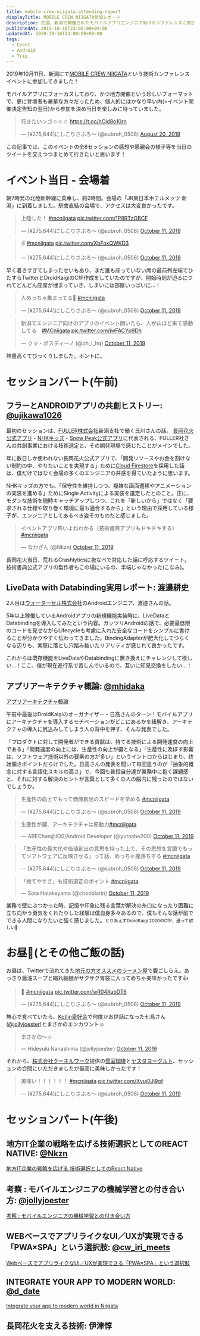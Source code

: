 ```yaml
---
title: mobile-crew-niigata-attending-report
displayTitle: MOBILE CREW NIIGATA参加レポート
description: 先週、新潟で開催されたモバイルアプリエンジニア向けカンファレンスに参加してきました。その参加レポートです。
publishedAt: 2019-10-16T23:00:00+09:00
updatedAt: 2019-10-16T23:00:00+09:00
tags:
  - Event
  - Android
  - Trip
---
```

2019年10月11日、新潟にて[MOBILE CREW NIIGATA](https://www.mobilecrew.jp/)という技術カンファレンスイベントに参加してきました！

モバイルアプリにフォーカスしており、かつ地方開催という珍しいフォーマットで、更に登壇者も豪華な方々だったため、個人的にはかなり早い内(=イベント開催決定告知の翌日)から参加を決め当日を楽しみに待っていました。

<blockquote class="twitter-tweet tw-align-center"><p lang="ja" dir="ltr">行きたいンゴ☺️☺️☺️ <a href="https://t.co/hCid8o10rn">https://t.co/hCid8o10rn</a></p>&mdash; [¥275,644]にしこりさぶろ〜 (@subroh_0508) <a href="https://twitter.com/subroh_0508/status/1163727498095411202?ref_src=twsrc%5Etfw">August 20, 2019</a></blockquote>

この記事では、このイベントの全8セッションの感想や懇親会の様子等を当日のツイートを交えつつまとめて行きたいと思います！

# イベント当日 - 会場着

朝7時発の北陸新幹線に乗車し、約2時間。会場の「JR東日本ホテルメッツ 新潟」に到着しました。駅舎直結の会場で、アクセスは大変良かったです。

<blockquote class="twitter-tweet tw-align-center"><p lang="ja" dir="ltr">上陸した！ <a href="https://twitter.com/hashtag/mcniigata?src=hash&amp;ref_src=twsrc%5Etfw">#mcniigata</a> <a href="https://t.co/1P8RTzOBCF">pic.twitter.com/1P8RTzOBCF</a></p>&mdash; [¥275,644]にしこりさぶろ〜 (@subroh_0508) <a href="https://twitter.com/subroh_0508/status/1182446814475124736?ref_src=twsrc%5Etfw">October 11, 2019</a></blockquote>

<blockquote class="twitter-tweet tw-align-center"><p lang="und" dir="ltr">✌ <a href="https://twitter.com/hashtag/mcniigata?src=hash&amp;ref_src=twsrc%5Etfw">#mcniigata</a> <a href="https://t.co/XbFoxQWKD3">pic.twitter.com/XbFoxQWKD3</a></p>&mdash; [¥275,644]にしこりさぶろ〜 (@subroh_0508) <a href="https://twitter.com/subroh_0508/status/1182448734338109440?ref_src=twsrc%5Etfw">October 11, 2019</a></blockquote>

早く着きすぎてしまったせいもあり、まだ誰も座っていない席の最前列左端でひたすらTwitterとDroidKaigiのCfP作成をしていたのですが、開始時刻が迫るにつれてどんどん座席が埋まっていき、しまいには部屋いっぱいに…！

<blockquote class="twitter-tweet tw-align-center"><p lang="ja" dir="ltr">人めっちゃ集まってる👀 <a href="https://twitter.com/hashtag/mcniigata?src=hash&amp;ref_src=twsrc%5Etfw">#mcniigata</a></p>&mdash; [¥275,644]にしこりさぶろ〜 (@subroh_0508) <a href="https://twitter.com/subroh_0508/status/1182459266004733952?ref_src=twsrc%5Etfw">October 11, 2019</a></blockquote> 

<blockquote class="twitter-tweet tw-align-center"><p lang="ja" dir="ltr">新潟でエンジニア向けのアプリのイベント開いたら、人が山ほど来て感動してる　<a href="https://twitter.com/hashtag/MCniigata?src=hash&amp;ref_src=twsrc%5Etfw">#MCniigata</a> <a href="https://t.co/jwFACYp9Dh">pic.twitter.com/jwFACYp9Dh</a></p>&mdash; クマ・ボスティーノ (@ph_i_hq) <a href="https://twitter.com/ph_i_hq/status/1182463432076840960?ref_src=twsrc%5Etfw">October 11, 2019</a></blockquote>

熱量高くてびっくりしました。ホントに。

# セッションパート(午前)

## フラーとANDROIDアプリの共創ヒストリー: [@ujikawa1026](https://twitter.com/ujikawa1026)

最初のセッションは、[FULLER株式会社](https://fuller-inc.com/)新潟支社で働く氏川さんの話。
[長岡花火公式アプリ](https://nagaokamatsuri.com/app/)・[NHKキッズ](https://www.nhk.or.jp/school/kids/)・[Snow Peak公式アプリ](https://www.snowpeak.co.jp/sp/app/)に代表される、FULLER社さんの共創事業における技術選定と、その開発現場で感じたことがメインでした。

年に数日しか使われない長岡花火公式アプリで、「開発リソースやお金を割けない制約の中、やりたいことを実現する」ために[Cloud Firestore](https://firebase.google.com/docs/firestore)を採用した話は、僕だけではなく会場の多くのエンジニアの共感を得ていたように思います。

NHKキッズの方でも、「保守性を維持しつつ、複雑な画面遷移やアニメーションの実装を進める」ためにSingle Activityによる実装を選定したとのこと。正に、モダンな技術を随時キャッチアップしつつ、これを「新しいから」ではなく「要求される仕様や取り巻く環境に最も適合するから」という理由で採用している様子が、エンジニアとしてあるべき姿そのものだと感じました。

<blockquote class="twitter-tweet tw-align-center"><p lang="ja" dir="ltr">イベントアプリ怖いよねわかる（技術書典アプリもドキドキする） <a href="https://twitter.com/hashtag/mcniigata?src=hash&amp;ref_src=twsrc%5Etfw">#mcniigata</a></p>&mdash; なかざん (@Nkzn) <a href="https://twitter.com/Nkzn/status/1182467087991595008?ref_src=twsrc%5Etfw">October 11, 2019</a></blockquote>

長岡花火当日、荒れるCrashlyticsに夜なべで対応した話に呼応するツイート。技術書典公式アプリの製作者もこの場にいるの、半端じゃなかった(こなみ)。

## LiveData with Databinding実用レポート: 渡邉耕史

2人目は[ウォーターセル株式会社](https://water-cell.jp/)のAndroidエンジニア、渡邉さんの話。

5年以上稼働しているAndroidアプリの新規機能実装時に、LiveDataとDatabindingを導入してみたという内容。ガッツリAndroidの話で、必要最低限のコードを見せながらLifecycleも考慮に入れた安全なコードをシンプルに書けることが分かりやすく伝わってきました。BindingAdapterが肥大化してつらくなる辺りも、実際に落とし穴踏み抜いたリアリティが感じれて良かったです。

これからは既存機能をLiveDataやDatabindingに置き換えにチャレンジして欲しい…！ここ、僕が現在進行系で苦しんでいるので、互いに知見交換をしたい…！

## アプリアーキテクチャ概論: [@mhidaka](https://twitter.com/mhidaka)

<a class="embedly-card" data-card-controls="0" href="https://speakerdeck.com/mhidaka/apuriakitekutiyagai-lun">アプリアーキテクチャ概論</a>

午前中最後はDroidKaigiのオーガナイザー・日高さんのターン！モバイルアプリにアーキテクチャを導入するモチベーションがどこにあるかを紐解き、アーキテクチャの導入に尻込みしてしまう人の背中を押す、そんな発表でした。

「プロダクトに対して開発者ができる貢献は、持てる技術による開発速度の向上である」「開発速度の向上には、生産性の向上が鍵となる」「生産性に及ぼす影響は、ソフトウェア技術以外の要素の方が多い」というイントロからはじまり、終始頷きポイントだらけでした。日高さんの発表を聞いて毎回思うのが「抽象的概念に対する言語化スキルの高さ」で、今回も普段自分達が業務中に抱く課題感と、それに対する解決のヒントが言葉として多くの人の脳内に残ったのではないでしょうか。

<blockquote class="twitter-tweet tw-align-center"><p lang="ja" dir="ltr">生産性の向上でもって価値創出のスピードを早める <a href="https://twitter.com/hashtag/mcniigata?src=hash&amp;ref_src=twsrc%5Etfw">#mcniigata</a></p>&mdash; [¥275,644]にしこりさぶろ〜 (@subroh_0508) <a href="https://twitter.com/subroh_0508/status/1182486630189289472?ref_src=twsrc%5Etfw">October 11, 2019</a></blockquote> <script async src="https://platform.twitter.com/widgets.js" charset="utf-8"></script>

<blockquote class="twitter-tweet tw-align-center"><p lang="ja" dir="ltr">生産性が鍵、アーキテクチャは原動力<a href="https://twitter.com/hashtag/mcniigata?src=hash&amp;ref_src=twsrc%5Etfw">#mcniigata</a></p>&mdash; ABEChan@iOS/Android Developer (@yutaabe200) <a href="https://twitter.com/yutaabe200/status/1182487141206482944?ref_src=twsrc%5Etfw">October 11, 2019</a></blockquote>

<blockquote class="twitter-tweet tw-align-center"><p lang="ja" dir="ltr">「生産性の最大化や価値創出の意思を持った上で、その思想を言語でもってソフトウェアに反映させる」って話、めっちゃ腹落ちする <a href="https://twitter.com/hashtag/mcniigata?src=hash&amp;ref_src=twsrc%5Etfw">#mcniigata</a></p>&mdash; [¥275,644]にしこりさぶろ〜 (@subroh_0508) <a href="https://twitter.com/subroh_0508/status/1182488339158458368?ref_src=twsrc%5Etfw">October 11, 2019</a></blockquote>

<blockquote class="twitter-tweet tw-align-center"><p lang="ja" dir="ltr">「捨てやすさ」も技術選定のポイント <a href="https://twitter.com/hashtag/mcniigata?src=hash&amp;ref_src=twsrc%5Etfw">#mcniigata</a></p>&mdash; Sota Hatakeyama (@chooblarin) <a href="https://twitter.com/chooblarin/status/1182490672026144769?ref_src=twsrc%5Etfw">October 11, 2019</a></blockquote>

業務で壁にぶつかった時、記憶や印象に残る言葉が解決の糸口になったり困難に立ち向かう勇気をくれたりした経験は僕自身多々あるので、僕もそんな話が前でできる人間になりたいと強く感じました。<small>とりあえずDroidKaigi 2020のCfP、通って欲しい🙏
</small>

# お昼🍜(とその他ご飯の話)

お昼は、Twitterで流れてきた[地元の方オススメのラーメン屋](https://tabelog.com/niigata/A1501/A150101/15002652/)で腹ごしらえ。あっさり醤油スープと縮れ細麺がサクサク胃袋に入ってめちゃ美味かったです👍

<blockquote class="twitter-tweet tw-align-center"><p lang="und" dir="ltr">🍜 <a href="https://twitter.com/hashtag/mcniigata?src=hash&amp;ref_src=twsrc%5Etfw">#mcniigata</a> <a href="https://t.co/wR04XabDT6">pic.twitter.com/wR04XabDT6</a></p>&mdash; [¥275,644]にしこりさぶろ〜 (@subroh_0508) <a href="https://twitter.com/subroh_0508/status/1182496897363140608?ref_src=twsrc%5Etfw">October 11, 2019</a></blockquote>

無心で食べていたら、[Kotlin愛好会](https://love-kotlin.connpass.com/)で何度かお世話になった七島さん([@jollyjoester](https://twitter.com/jollyjoester))とまさかのエンカウント☺️

<blockquote class="twitter-tweet tw-align-center"><p lang="ja" dir="ltr">まさかの〜☺️</p>&mdash; Hideyuki Nanashima (@jollyjoester) <a href="https://twitter.com/jollyjoester/status/1182508218620108800?ref_src=twsrc%5Etfw">October 11, 2019</a></blockquote>

それから、[株式会社クーネルワーク](https://cunelwork.co.jp/)提供の[雪室珈琲](https://shop.ng-life.jp/suzukicoffee/0222-001/)と[ヤスダヨーグルト](https://shop.ng-life.jp/yasudayogurt/0194-001/)、セッションの合間にいただきましたが最高に美味しかったです！

<blockquote class="twitter-tweet tw-align-center"><p lang="ja" dir="ltr">美味い！！！！！！ <a href="https://twitter.com/hashtag/mcniigata?src=hash&amp;ref_src=twsrc%5Etfw">#mcniigata</a> <a href="https://t.co/Xyuj0Jj9of">pic.twitter.com/Xyuj0Jj9of</a></p>&mdash; [¥275,644]にしこりさぶろ〜 (@subroh_0508) <a href="https://twitter.com/subroh_0508/status/1182482666571960321?ref_src=twsrc%5Etfw">October 11, 2019</a></blockquote>

# セッションパート(午後)

## 地方IT企業の戦略を広げる技術選択としてのREACT NATIVE: [@Nkzn](https://twitter.com/Nkzn)

<a class="embedly-card" data-card-controls="0" href="https://speakerdeck.com/nkzn/di-fang-itqi-ye-falsezhan-lue-woguang-geru-ji-shu-xuan-ze-tositefalsereact-native">地方IT企業の戦略を広げる 技術選択としてのReact Native</a>

## 考察 : モバイルエンジニアの機械学習との付き合い方: [@jollyjoester](https://twitter.com/jollyjoester)

<a class="embedly-card" data-card-controls="0" href="https://speakerdeck.com/jollyjoester/kao-cha-mobairuenziniafalseji-jie-xue-xi-tofalsefu-kihe-ifang">考察 : モバイルエンジニアの機械学習との付き合い方</a>

## WEBベースでアプリライクなUI／UXが実現できる「PWA×SPA」という選択肢: [@cw_iri_meets](https://twitter.com/cw_iri_meets)

<a class="embedly-card" data-card-controls="0" href="https://speakerdeck.com/iri/webbesudeapuriraikunaui-uxgashi-xian-dekiru-pwaxspa-toiuxuan-ze-zhi">WebベースでアプリライクなUI／UXが実現できる「PWA×SPA」という選択肢</a>

## INTEGRATE YOUR APP TO MODERN WORLD: [@d_date](https://twitter.com/d_date)

<a class="embedly-card" data-card-controls="0" href="https://speakerdeck.com/d_date/integrate-your-app-to-modern-world-in-niigata">Integrate your app to modern world in Niigata</a>

## 長岡花火を支える技術: 伊津惇
